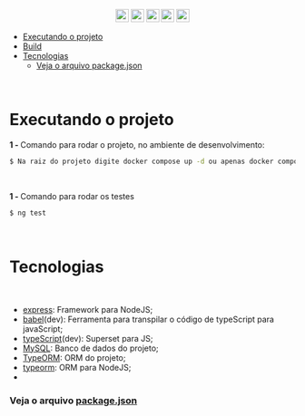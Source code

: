 
<p align="center">
  <img width="auto" height="23em" src="https://img.shields.io/badge/JavaScript-323330?style=flat&logo=javascript&logoColor=F7DF1E" >
  <img width="auto" height="23em" src="https://img.shields.io/badge/-TypeScript-323330?style=flat&logo=TypeScript">
  <img width="auto" height="23em" src="https://img.shields.io/badge/Node.js-323330?style=flat&logo=Node.js&logoColor=white">
  <img width="auto" height="23em" src="https://img.shields.io/badge/Express.js-323330?style=flate&logo=express">
  <img width="auto" height="23em" src="https://img.shields.io/badge/MySql-323330?style=flate&logo=mysql&logoColor=white">
</p>

- [Executando o projeto](#executando-o-projeto)
- [Build](#build)
- [Tecnologias](#tecnologias)
    - [Veja o arquivo package.json](#veja-o-arquivo-packagejson)

<br>

# Executando o projeto



<strong> 1 - </strong> Comando para rodar o projeto, no ambiente de desenvolvimento:
```bash
$ Na raiz do projeto digite docker compose up -d ou apenas docker compose up para ver os logs
```

<br>

<strong> 1 - </strong> Comando para rodar os testes
```bash
$ ng test
```

<br>

# Tecnologias

<br>

- [express](https://expressjs.com/pt-br/): Framework para NodeJS;
- [babel](https://babeljs.io/)(dev): Ferramenta para transpilar o código de typeScript para javaScript;
- [typeScript](https://www.typescriptlang.org/)(dev): Superset para JS;
- [MySQL](https://www.mysql.com/): Banco de dados do projeto;
- [TypeORM](https://typeorm.io/#/): ORM do projeto;
- [typeorm](https://typeorm.io/#/): ORM para NodeJS;
- 
### Veja o arquivo [package.json](./package.json)
